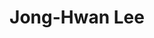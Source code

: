 ---
title: "Jong-Hwan Lee"
presenter_id: jong-hwan_lee
permalink: /member_full_publications/jong-hwan_lee
layout: member_all_publications
---